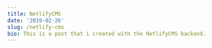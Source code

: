 ```yaml
---
title: NetlifyCMS
date: '2019-02-26'
slug: /netlify-cms
bio: This is a post that i created with the NetlifyCMS backend.
---
```


